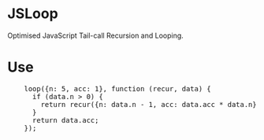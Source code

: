 # JSLoop
Optimised JavaScript Tail-call Recursion and Looping.

# Use
<pre class='JavaScript'>
    loop({n: 5, acc: 1}, function (recur, data) {
      if (data.n > 0) {
        return recur({n: data.n - 1, acc: data.acc * data.n});
      }
      return data.acc;
    });
</pre>

